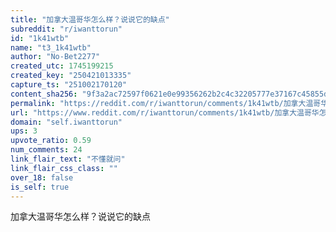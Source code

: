 ```yaml
---
title: "加拿大温哥华怎么样？说说它的缺点"
subreddit: "r/iwanttorun"
id: "1k41wtb"
name: "t3_1k41wtb"
author: "No-Bet2277"
created_utc: 1745199215
created_key: "250421013335"
capture_ts: "251002170120"
content_sha256: "9f3a2ac72597f0621e0e99356262b2c4c32205777e37167c45855dadd7bed444"
permalink: "https://reddit.com/r/iwanttorun/comments/1k41wtb/加拿大温哥华怎么样说说它的缺点/"
url: "https://www.reddit.com/r/iwanttorun/comments/1k41wtb/加拿大温哥华怎么样说说它的缺点/"
domain: "self.iwanttorun"
ups: 3
upvote_ratio: 0.59
num_comments: 24
link_flair_text: "不懂就问"
link_flair_css_class: ""
over_18: false
is_self: true
---
```


加拿大温哥华怎么样？说说它的缺点
